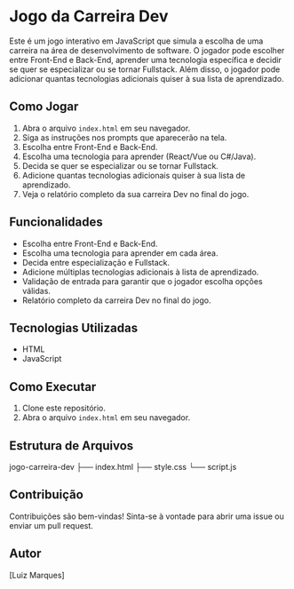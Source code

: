 # Jogo da Carreira Dev
Este é um jogo interativo em JavaScript que simula a escolha de uma carreira na área de desenvolvimento de software. O jogador pode escolher entre Front-End e Back-End, aprender uma tecnologia específica e decidir se quer se especializar ou se tornar Fullstack. Além disso, o jogador pode adicionar quantas tecnologias adicionais quiser à sua lista de aprendizado.

## Como Jogar
1.  Abra o arquivo `index.html` em seu navegador.
2.  Siga as instruções nos prompts que aparecerão na tela.
3.  Escolha entre Front-End e Back-End.
4.  Escolha uma tecnologia para aprender (React/Vue ou C#/Java).
5.  Decida se quer se especializar ou se tornar Fullstack.
6.  Adicione quantas tecnologias adicionais quiser à sua lista de aprendizado.
7.  Veja o relatório completo da sua carreira Dev no final do jogo.

## Funcionalidades
* Escolha entre Front-End e Back-End.
* Escolha uma tecnologia para aprender em cada área.
* Decida entre especialização e Fullstack.
* Adicione múltiplas tecnologias adicionais à lista de aprendizado.
* Validação de entrada para garantir que o jogador escolha opções válidas.
* Relatório completo da carreira Dev no final do jogo.

## Tecnologias Utilizadas
* HTML
* JavaScript

## Como Executar
1.  Clone este repositório.
2.  Abra o arquivo `index.html` em seu navegador.

## Estrutura de Arquivos
jogo-carreira-dev
├── index.html
├── style.css
└── script.js

## Contribuição
Contribuições são bem-vindas! Sinta-se à vontade para abrir uma issue ou enviar um pull request.

## Autor
\[Luiz Marques]